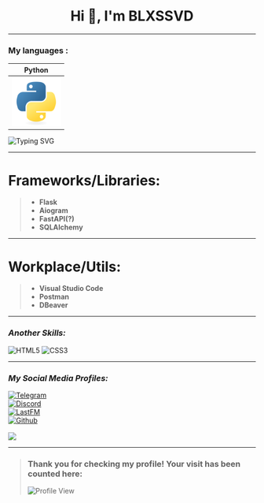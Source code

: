<h1 align="center">Hi 👋, I'm BLXSSVD</h1>

---

### My languages :
| Python |
|--------|
| <img src="https://raw.githubusercontent.com/devicons/devicon/refs/heads/master/icons/python/python-original.svg" width=100> |

<img src="https://readme-typing-svg.herokuapp.com?color=%23FFFFFF&lines=🕞+Started+coding+in+February+2024.+++" alt="Typing SVG" width="600" height="100"/>

---

# Frameworks/Libraries:
> * **Flask**
> * **Aiogram**
> * **FastAPI(?)**
> * **SQLAlchemy**


___

# Workplace/Utils:
> * **Visual Studio Code**
> * **Postman**
> * **DBeaver**

___

### _Another Skills:_
![HTML5](https://img.shields.io/badge/html5-%23E34F26.svg?style=for-the-badge&logo=html5&logoColor=white)
![CSS3](https://img.shields.io/badge/css3-%231572B6.svg?style=for-the-badge&logo=css3&logoColor=white)


___

### _My Social Media Profiles:_
[![Telegram](https://img.shields.io/badge/Telegram-2CA5E0?style=for-the-badge&logo=telegram&logoColor=white)](https://t.me/blxssvdd)  
[![Discord](https://img.shields.io/badge/Discord-%235865F2.svg?style=for-the-badge&logo=discord&logoColor=white)](https://discord.com/users/1007074248621301880)  
[![LastFM](https://img.shields.io/badge/Last.fm-D51007?style=for-the-badge&logo=last.fm&logoColor=white)](https://www.last.fm/user/blxssvd)  
[![Github](https://img.shields.io/badge/github-%23121011.svg?style=for-the-badge&logo=github&logoColor=white)](https://github.com/blxssvdd)

<img align="center" src="https://badges.lastfm.workers.dev/last-played?user=blxssvd&style=for-the-badge&cacheSeconds=5"/></p>

___

> ### Thank you for checking my profile! Your visit has been counted here:
> ![Profile View](https://profile-counter.glitch.me/blxssvdd/count.svg)
